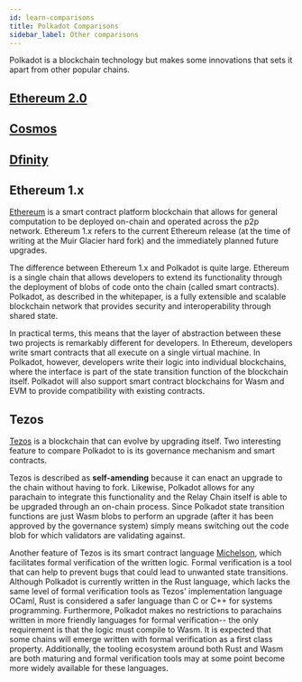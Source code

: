 ```yaml
---
id: learn-comparisons
title: Polkadot Comparisons
sidebar_label: Other comparisons
---
```


Polkadot is a blockchain technology but makes some innovations that sets it apart from other popular
chains.

## [Ethereum 2.0](learn-comparisons-ethereum-2)

## [Cosmos](learn-comparisons-cosmos)

## [Dfinity](learn-comparisons-dfinity)

## Ethereum 1.x

[Ethereum](https://ethereum.org) is a smart contract platform blockchain that allows for general
computation to be deployed on-chain and operated across the p2p network. Ethereum 1.x refers to the
current Ethereum release (at the time of writing at the Muir Glacier hard fork) and the immediately
planned future upgrades.

The difference between Ethereum 1.x and Polkadot is quite large. Ethereum is a single chain that
allows developers to extend its functionality through the deployment of blobs of code onto the chain
(called smart contracts). Polkadot, as described in the whitepaper, is a fully extensible and
scalable blockchain network that provides security and interoperability through shared state.

In practical terms, this means that the layer of abstraction between these two projects is
remarkably different for developers. In Ethereum, developers write smart contracts that all execute
on a single virtual machine. In Polkadot, however, developers write their logic into individual
blockchains, where the interface is part of the state transition function of the blockchain itself.
Polkadot will also support smart contract blockchains for Wasm and EVM to provide compatibility with
existing contracts.

## Tezos

[Tezos](https://tezos.com) is a blockchain that can evolve by upgrading itself. Two interesting
feature to compare Polkadot to is its governance mechanism and smart contracts.

Tezos is described as **self-amending** because it can enact an upgrade to the chain without having
to fork. Likewise, Polkadot allows for any parachain to integrate this functionality and the Relay
Chain itself is able to be upgraded through an on-chain process. Since Polkadot state transition
functions are just Wasm blobs to perform an upgrade (after it has been approved by the governance
system) simply means switching out the code blob for which validators are validating against.

Another feature of Tezos is its smart contract language
[Michelson](https://tezos.gitlab.io/whitedoc/michelson.html), which facilitates formal verification
of the written logic. Formal verification is a tool that can help to prevent bugs that could lead to
unwanted state transitions. Although Polkadot is currently written in the Rust language, which lacks
the same level of formal verification tools as Tezos' implementation language OCaml, Rust is
considered a safer language than C or C++ for systems programming. Furthermore, Polkadot makes no
restrictions to parachains written in more friendly languages for formal verification-- the only
requirement is that the logic must compile to Wasm. It is expected that some chains will emerge
written with formal verification as a first class property. Additionally, the tooling ecosystem
around both Rust and Wasm are both maturing and formal verification tools may at some point become
more widely available for these languages.
